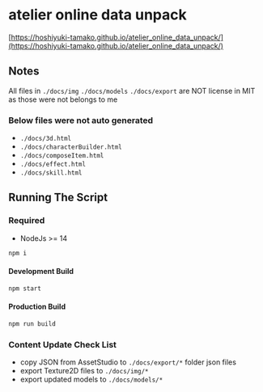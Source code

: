 # atelier online data unpack

[https://hoshiyuki-tamako.github.io/atelier_online_data_unpack/](https://hoshiyuki-tamako.github.io/atelier_online_data_unpack/)

## Notes

All files in `./docs/img` `./docs/models` `./docs/export` are NOT license in MIT as those were not belongs to me

### Below files were not auto generated

- `./docs/3d.html`
- `./docs/characterBuilder.html`
- `./docs/composeItem.html`
- `./docs/effect.html`
- `./docs/skill.html`

## Running The Script

### Required

- NodeJs >= 14

```bash
npm i
```

#### Development Build

```bash
npm start
```

#### Production Build

```bash
npm run build
```

### Content Update Check List

- copy JSON from AssetStudio to `./docs/export/*` folder json files
- export Texture2D files to `./docs/img/*`
- export updated models to `./docs/models/*`
